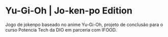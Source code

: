 # Yu-Gi-Oh | Jo-ken-po Edition

Jogo de jokenpo baseado no anime Yu-Gi-Oh, projeto de conclusão para o curso Potencia Tech da DIO em parceria com IFOOD.
